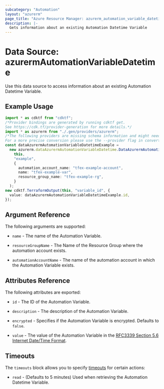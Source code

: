```yaml
---
subcategory: "Automation"
layout: "azurerm"
page_title: "Azure Resource Manager: azurerm_automation_variable_datetime"
description: |-
  Gets information about an existing Automation Datetime Variable
---
```


# Data Source: azurermAutomationVariableDatetime

Use this data source to access information about an existing Automation Datetime Variable.

## Example Usage

```typescript
import * as cdktf from "cdktf";
/*Provider bindings are generated by running cdktf get.
See https://cdk.tf/provider-generation for more details.*/
import * as azurerm from "./.gen/providers/azurerm";
/*The following providers are missing schema information and might need manual adjustments to synthesize correctly: azurerm.
For a more precise conversion please use the --provider flag in convert.*/
const dataAzurermAutomationVariableDatetimeExample =
  new azurerm.dataAzurermAutomationVariableDatetime.DataAzurermAutomationVariableDatetime(
    this,
    "example",
    {
      automation_account_name: "tfex-example-account",
      name: "tfex-example-var",
      resource_group_name: "tfex-example-rg",
    }
  );
new cdktf.TerraformOutput(this, "variable_id", {
  value: dataAzurermAutomationVariableDatetimeExample.id,
});

```

## Argument Reference

The following arguments are supported:

*   `name` - The name of the Automation Variable.

*   `resourceGroupName` - The Name of the Resource Group where the automation account exists.

*   `automationAccountName` - The name of the automation account in which the Automation Variable exists.

## Attributes Reference

The following attributes are exported:

*   `id` - The ID of the Automation Variable.

*   `description` - The description of the Automation Variable.

*   `encrypted` - Specifies if the Automation Variable is encrypted. Defaults to `false`.

*   `value` - The value of the Automation Variable in the [RFC3339 Section 5.6 Internet Date/Time Format](https://tools.ietf.org/html/rfc3339#section-5.6).

## Timeouts

The `timeouts` block allows you to specify [timeouts](https://www.terraform.io/language/resources/syntax#operation-timeouts) for certain actions:

* `read` - (Defaults to 5 minutes) Used when retrieving the Automation Datetime Variable.
